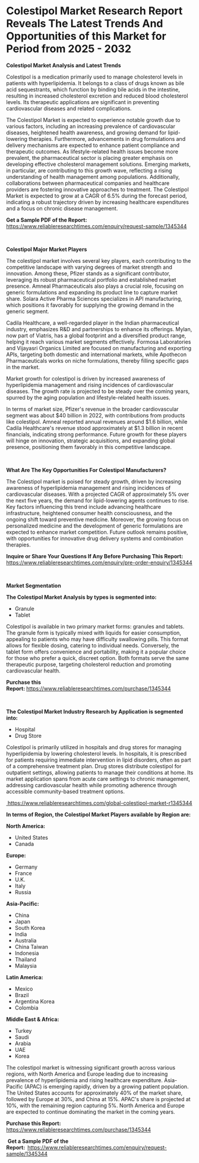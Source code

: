 <p><h1>Colestipol Market Research Report Reveals The Latest Trends And Opportunities of this Market for Period from 2025 - 2032</h1></p><p><strong>Colestipol Market Analysis and Latest Trends</strong></p>
<p><p>Colestipol is a medication primarily used to manage cholesterol levels in patients with hyperlipidemia. It belongs to a class of drugs known as bile acid sequestrants, which function by binding bile acids in the intestine, resulting in increased cholesterol excretion and reduced blood cholesterol levels. Its therapeutic applications are significant in preventing cardiovascular diseases and related complications.</p><p>The Colestipol Market is expected to experience notable growth due to various factors, including an increasing prevalence of cardiovascular diseases, heightened health awareness, and growing demand for lipid-lowering therapies. Furthermore, advancements in drug formulations and delivery mechanisms are expected to enhance patient compliance and therapeutic outcomes. As lifestyle-related health issues become more prevalent, the pharmaceutical sector is placing greater emphasis on developing effective cholesterol management solutions. Emerging markets, in particular, are contributing to this growth wave, reflecting a rising understanding of health management among populations. Additionally, collaborations between pharmaceutical companies and healthcare providers are fostering innovative approaches to treatment. The Colestipol Market is expected to grow at a CAGR of 6.5% during the forecast period, indicating a robust trajectory driven by increasing healthcare expenditures and a focus on chronic disease management.</p></p>
<p><strong>Get a Sample PDF of the Report:&nbsp;</strong> <a href="https://www.reliableresearchtimes.com/enquiry/request-sample/1345344?utm_campaign=3678&utm_medium=2&utm_source=Github&utm_content=ia&utm_term=19042025&utm_id=colestipol">https://www.reliableresearchtimes.com/enquiry/request-sample/1345344</a></p>
<p>&nbsp;</p>
<p><strong>Colestipol Major Market Players</strong></p>
<p><p>The colestipol market involves several key players, each contributing to the competitive landscape with varying degrees of market strength and innovation. Among these, Pfizer stands as a significant contributor, leveraging its robust pharmaceutical portfolio and established market presence. Amneal Pharmaceuticals also plays a crucial role, focusing on generic formulations and expanding its product line to capture market share. Solara Active Pharma Sciences specializes in API manufacturing, which positions it favorably for supplying the growing demand in the generic segment.</p><p>Cadila Healthcare, a well-regarded player in the Indian pharmaceutical industry, emphasizes R&D and partnerships to enhance its offerings. Mylan, now part of Viatris, has a global footprint and a diversified product range, helping it reach various market segments effectively. Formosa Laboratories and Vijayasri Organics Limited are focused on manufacturing and exporting APIs, targeting both domestic and international markets, while Apothecon Pharmaceuticals works on niche formulations, thereby filling specific gaps in the market.</p><p>Market growth for colestipol is driven by increased awareness of hyperlipidemia management and rising incidences of cardiovascular diseases. The growth rate is projected to be steady over the coming years, spurred by the aging population and lifestyle-related health issues.</p><p>In terms of market size, Pfizer's revenue in the broader cardiovascular segment was about $40 billion in 2022, with contributions from products like colestipol. Amneal reported annual revenues around $1.6 billion, while Cadila Healthcare's revenue stood approximately at $1.3 billion in recent financials, indicating strong performance. Future growth for these players will hinge on innovation, strategic acquisitions, and expanding global presence, positioning them favorably in this competitive landscape.</p></p>
<p>&nbsp;</p>
<p><strong>What Are The Key Opportunities For Colestipol Manufacturers?</strong></p>
<p><p>The Colestipol market is poised for steady growth, driven by increasing awareness of hyperlipidemia management and rising incidences of cardiovascular diseases. With a projected CAGR of approximately 5% over the next five years, the demand for lipid-lowering agents continues to rise. Key factors influencing this trend include advancing healthcare infrastructure, heightened consumer health consciousness, and the ongoing shift toward preventive medicine. Moreover, the growing focus on personalized medicine and the development of generic formulations are expected to enhance market competition. Future outlook remains positive, with opportunities for innovative drug delivery systems and combination therapies.</p></p>
<p><strong>Inquire or Share Your Questions If Any Before Purchasing This Report:</strong> <a href="https://www.reliableresearchtimes.com/enquiry/pre-order-enquiry/1345344?utm_campaign=3678&utm_medium=2&utm_source=Github&utm_content=ia&utm_term=19042025&utm_id=colestipol">https://www.reliableresearchtimes.com/enquiry/pre-order-enquiry/1345344</a></p>
<p>&nbsp;</p>
<p><strong>Market Segmentation</strong></p>
<p><strong>The Colestipol Market Analysis by types is segmented into:</strong></p>
<p><ul><li>Granule</li><li>Tablet</li></ul></p>
<p><p>Colestipol is available in two primary market forms: granules and tablets. The granule form is typically mixed with liquids for easier consumption, appealing to patients who may have difficulty swallowing pills. This format allows for flexible dosing, catering to individual needs. Conversely, the tablet form offers convenience and portability, making it a popular choice for those who prefer a quick, discreet option. Both formats serve the same therapeutic purpose, targeting cholesterol reduction and promoting cardiovascular health.</p></p>
<p><strong>Purchase this Report:&nbsp;</strong><a href="https://www.reliableresearchtimes.com/purchase/1345344?utm_campaign=3678&utm_medium=2&utm_source=Github&utm_content=ia&utm_term=19042025&utm_id=colestipol">https://www.reliableresearchtimes.com/purchase/1345344</a></p>
<p>&nbsp;</p>
<p><strong>The Colestipol Market Industry Research by Application is segmented into:</strong></p>
<p><ul><li>Hospital</li><li>Drug Store</li></ul></p>
<p><p>Colestipol is primarily utilized in hospitals and drug stores for managing hyperlipidemia by lowering cholesterol levels. In hospitals, it is prescribed for patients requiring immediate intervention in lipid disorders, often as part of a comprehensive treatment plan. Drug stores distribute colestipol for outpatient settings, allowing patients to manage their conditions at home. Its market application spans from acute care settings to chronic management, addressing cardiovascular health while promoting adherence through accessible community-based treatment options.</p></p>
<p><a href="https://www.reliableresearchtimes.com/global-colestipol-market-r1345344?utm_campaign=3678&utm_medium=2&utm_source=Github&utm_content=ia&utm_term=19042025&utm_id=colestipol">&nbsp;https://www.reliableresearchtimes.com/global-colestipol-market-r1345344</a></p>
<p><strong>In terms of Region, the Colestipol Market Players available by Region are:</strong></p>
<p>
    <p> <strong> North America: </strong>
        <ul>
            <li>United States</li>
            <li>Canada</li>
        </ul>
        </p> 
    <p> <strong> Europe: </strong>
        <ul>
            <li>Germany</li>
            <li>France</li>
            <li>U.K.</li>
            <li>Italy</li>
            <li>Russia</li>
        </ul>
        </p> 
    <p> <strong> Asia-Pacific: </strong>
        <ul>
            <li>China</li>
            <li>Japan</li>
            <li>South Korea</li>
            <li>India</li>
            <li>Australia</li>
            <li>China Taiwan</li>
            <li>Indonesia</li>
            <li>Thailand</li>
            <li>Malaysia</li>
        </ul>
        </p> 
    <p> <strong> Latin America: </strong>
        <ul>
            <li>Mexico</li>
            <li>Brazil</li>
            <li>Argentina Korea</li>
            <li>Colombia</li>
        </ul>
        </p> 
    <p> <strong> Middle East & Africa: </strong>
        <ul>
            <li>Turkey</li>
            <li>Saudi</li>
            <li>Arabia</li>
            <li>UAE</li>
            <li>Korea</li>
        </ul>
    </p>
    </p>
<p><p>The colestipol market is witnessing significant growth across various regions, with North America and Europe leading due to increasing prevalence of hyperlipidemia and rising healthcare expenditure. Asia-Pacific (APAC) is emerging rapidly, driven by a growing patient population. The United States accounts for approximately 40% of the market share, followed by Europe at 30%, and China at 15%. APAC's share is projected at 10%, with the remaining region capturing 5%. North America and Europe are expected to continue dominating the market in the coming years.</p></p>
<p><strong>Purchase this Report: </strong><a href="https://www.reliableresearchtimes.com/purchase/1345344?utm_campaign=3678&utm_medium=2&utm_source=Github&utm_content=ia&utm_term=19042025&utm_id=colestipol">https://www.reliableresearchtimes.com/purchase/1345344</a></p>
<p>&nbsp;<strong>Get a Sample PDF of the Report:&nbsp;&nbsp;</strong><a href="https://www.reliableresearchtimes.com/enquiry/request-sample/1345344?utm_campaign=3678&utm_medium=2&utm_source=Github&utm_content=ia&utm_term=19042025&utm_id=colestipol">https://www.reliableresearchtimes.com/enquiry/request-sample/1345344</a></p>
<p><strong></strong></p>
<p><p></p><p></p><p></p></p>